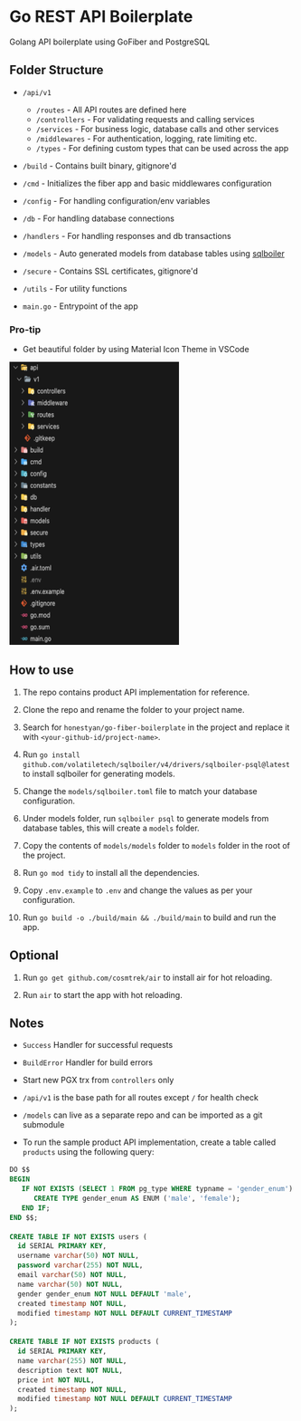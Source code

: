 # Go REST API Boilerplate

Golang API boilerplate using GoFiber and PostgreSQL

## Folder Structure

- `/api/v1`

  - `/routes` - All API routes are defined here
  - `/controllers` - For validating requests and calling services
  - `/services` - For business logic, database calls and other services
  - `/middlewares` - For authentication, logging, rate limiting etc.
  - `/types` - For defining custom types that can be used across the app

- `/build` - Contains built binary, gitignore'd
- `/cmd` - Initializes the fiber app and basic middlewares configuration
- `/config` - For handling configuration/env variables
- `/db` - For handling database connections
- `/handlers` - For handling responses and db transactions
- `/models` - Auto generated models from database tables using [sqlboiler](https://pkg.go.dev/github.com/volatiletech/sqlboiler/v4@v4.16.1)
- `/secure` - Contains SSL certificates, gitignore'd
- `/utils` - For utility functions

- `main.go` - Entrypoint of the app

### Pro-tip

- Get beautiful folder by using Material Icon Theme in VSCode

<img src="assets/folder-structure.png" width="300" height="500">

## How to use

1. The repo contains product API implementation for reference.

2. Clone the repo and rename the folder to your project name.

3. Search for `honestyan/go-fiber-boilerplate` in the project and replace it with `<your-github-id/project-name>`.

4. Run `go install github.com/volatiletech/sqlboiler/v4/drivers/sqlboiler-psql@latest` to install sqlboiler for generating models.

5. Change the `models/sqlboiler.toml` file to match your database configuration.

6. Under models folder, run `sqlboiler psql` to generate models from database tables, this will create a `models` folder.

7. Copy the contents of `models/models` folder to `models` folder in the root of the project.

8. Run `go mod tidy` to install all the dependencies.

9. Copy `.env.example` to `.env` and change the values as per your configuration.

10. Run `go build -o ./build/main && ./build/main` to build and run the app.

## Optional

1. Run `go get github.com/cosmtrek/air` to install air for hot reloading.

2. Run `air` to start the app with hot reloading.

## Notes

- `Success` Handler for successful requests

- `BuildError` Handler for build errors

- Start new PGX trx from `controllers` only

- `/api/v1` is the base path for all routes except `/` for health check

- `/models` can live as a separate repo and can be imported as a git submodule

- To run the sample product API implementation, create a table called `products` using the following query:

```sql
DO $$
BEGIN
   IF NOT EXISTS (SELECT 1 FROM pg_type WHERE typname = 'gender_enum') THEN
      CREATE TYPE gender_enum AS ENUM ('male', 'female');
   END IF;
END $$;

CREATE TABLE IF NOT EXISTS users (
  id SERIAL PRIMARY KEY,
  username varchar(50) NOT NULL,
  password varchar(255) NOT NULL,
  email varchar(50) NOT NULL,
  name varchar(50) NOT NULL,
  gender gender_enum NOT NULL DEFAULT 'male',
  created timestamp NOT NULL,
  modified timestamp NOT NULL DEFAULT CURRENT_TIMESTAMP
);

CREATE TABLE IF NOT EXISTS products (
  id SERIAL PRIMARY KEY,
  name varchar(255) NOT NULL,
  description text NOT NULL,
  price int NOT NULL,
  created timestamp NOT NULL,
  modified timestamp NOT NULL DEFAULT CURRENT_TIMESTAMP
);
```
